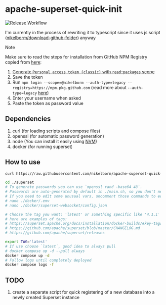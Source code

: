 # apache-superset-quick-init

[![Release Workflow](https://github.com/nikelborm/apache-superset-quick-init/actions/workflows/main.yml/badge.svg)](https://github.com/nikelborm/apache-superset-quick-init/actions/workflows/main.yml)

I'm currently in the process of rewriting it to typescript since it uses js script ([nikelborm/download-github-folder](https://github.com/nikelborm/download-github-folder/)) anyway

> [!NOTE]
> Make sure to read the steps for installation from GitHub NPM Registry copied from [here](https://github.com/nikelborm/download-github-folder/#from-github-npm-registry):
>
> 1. [Generate `Personal access token (classic)` with `read:packages` scope](https://github.com/settings/tokens/new?description=Install%20packages%20from%20GitHub%20NPM%20registry&scopes=read:packages&default_expires_at=none)
> 2. Save the token
> 3. Run `npm login --scope=@nikelborm --auth-type=legacy --registry=https://npm.pkg.github.com` (read more about `--auth-type=legacy` [here](https://docs.github.com/en/packages/working-with-a-github-packages-registry/working-with-the-npm-registry#authenticating-with-a-personal-access-token))
> 4. Enter your username when asked
> 5. Paste the token as password value

## Dependencies

1. curl (for loading scripts and compose files)
2. openssl (for automatic password generation)
3. node (You can install it easily using [NVM](https://github.com/nvm-sh/nvm))
4. docker (for running superset)

## How to use

```bash
curl https://raw.githubusercontent.com/nikelborm/apache-superset-quick-init/refs/heads/main/main.sh | bash

cd ./superset
# To generate passwords you can use `openssl rand -base64 48`.
# Passwords are auto-generated by default in ./main.sh, so you don't need to generate them manually.
# If you need to edit some unusual vars, uncomment those commands to edit them
# nano ./docker/.env
# nano ./docker/superset-websocket/config.json

# Choose the tag you want: 'latest' or something specific like '4.1.1'
# here are examples of tags:
# https://superset.apache.org/docs/installation/docker-builds/#key-tags-examples
# https://github.com/apache/superset/blob/master/CHANGELOG.md
# https://github.com/apache/superset/releases

export TAG='latest'
# If use choose `latest`, good idea to always pull
# docker compose up -d --pull always
docker compose up -d
# Follow logs until completely deployed
docker compose logs -f
```

## TODO

1. create a separate script for quick registering of a new database into a newly created Superset instance
